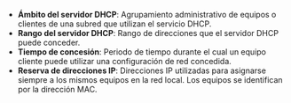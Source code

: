 - **Ámbito del servidor DHCP**: Agrupamiento administrativo de equipos o clientes de una subred que utilizan el servicio DHCP.
- **Rango del servidor DHCP**: Rango de direcciones que el servidor DHCP puede conceder.
- **Tiempo de concesión**: Periodo de tiempo durante el cual un equipo cliente puede utilizar una configuración de red concedida.
- **Reserva de direcciones IP**: Direcciones IP utilizadas para asignarse siempre a los mismos equipos en la red local. Los equipos se identifican por la dirección MAC.